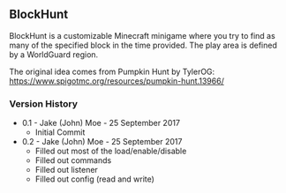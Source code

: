 ## BlockHunt

BlockHunt is a customizable Minecraft minigame where you try to find as many of the specified block in the time provided. The play area is defined by a WorldGuard region.

The original idea comes from Pumpkin Hunt by TylerOG: https://www.spigotmc.org/resources/pumpkin-hunt.13966/

### Version History

* 0.1 - Jake (John) Moe - 25 September 2017
  * Initial Commit
* 0.2 - Jake (John) Moe - 25 September 2017
  * Filled out most of the load/enable/disable
  * Filled out commands
  * Filled out listener
  * Filled out config (read and write)